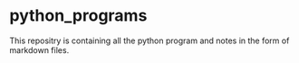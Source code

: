 # python_programs
This repositry is containing all the python program and notes in the form of markdown files.

